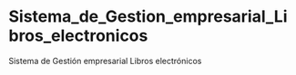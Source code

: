 # Sistema_de_Gestion_empresarial_Libros_electronicos
Sistema de Gestión empresarial Libros electrónicos
